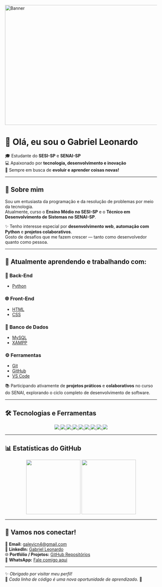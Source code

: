 <img width="1584" height="396" alt="Banner" src="https://github.com/user-attachments/assets/2ded35ed-4aec-4948-8c71-811c8245399f" />

# 👋 Olá, eu sou o **Gabriel Leonardo**

🎓 Estudante do **SESI-SP** e **SENAI-SP**  
💻 Apaixonado por **tecnologia, desenvolvimento e inovação**  
🚀 Sempre em busca de **evoluir e aprender coisas novas!**

---

## 🧠 Sobre mim

Sou um entusiasta da programação e da resolução de problemas por meio da tecnologia.  
Atualmente, curso o **Ensino Médio no SESI-SP** e o **Técnico em Desenvolvimento de Sistemas no SENAI-SP**.  

✨ Tenho interesse especial por **desenvolvimento web**, **automação com Python** e **projetos colaborativos**.  
Gosto de desafios que me fazem crescer — tanto como desenvolvedor quanto como pessoa.  

---

## 💼 Atualmente aprendendo e trabalhando com:

### 🐍 **Back-End**
- [Python](https://www.python.org/)

### 🌐 **Front-End**
- [HTML](https://developer.mozilla.org/pt-BR/docs/Web/HTML)  
- [CSS](https://developer.mozilla.org/pt-BR/docs/Web/CSS)  

### 🎲 **Banco de Dados**
- [MySQL](https://www.mysql.com/)  
- [XAMPP](https://www.apachefriends.org/pt_br/index.html)  

### ⚙️ **Ferramentas**
- [Git](https://git-scm.com/)  
- [GitHub](https://github.com/)  
- [VS Code](https://code.visualstudio.com/)

📚 Participando ativamente de **projetos práticos** e **colaborativos** no curso do SENAI, explorando o ciclo completo de desenvolvimento de software.

---

## 🛠️ Tecnologias e Ferramentas

<p align="center">
  <a href="https://developer.mozilla.org/pt-BR/docs/Web/HTML" target="_blank">
    <img src="https://img.shields.io/badge/HTML5-E34F26?style=for-the-badge&logo=html5&logoColor=white" />
  </a>
  <a href="https://developer.mozilla.org/pt-BR/docs/Web/CSS" target="_blank">
    <img src="https://img.shields.io/badge/CSS3-1572B6?style=for-the-badge&logo=css3&logoColor=white" />
  </a>
  <a href="https://developer.mozilla.org/pt-BR/docs/Web/JavaScript" target="_blank">
    <img src="https://img.shields.io/badge/JavaScript-F7DF1E?style=for-the-badge&logo=javascript&logoColor=black" />
  </a>
  <a href="https://www.python.org/" target="_blank">
    <img src="https://img.shields.io/badge/Python-3776AB?style=for-the-badge&logo=python&logoColor=white" />
  </a>
  <a href="https://git-scm.com/" target="_blank">
    <img src="https://img.shields.io/badge/Git-F05032?style=for-the-badge&logo=git&logoColor=white" />
  </a>
  <a href="https://github.com/" target="_blank">
    <img src="https://img.shields.io/badge/GitHub-181717?style=for-the-badge&logo=github&logoColor=white" />
  </a>
  <a href="https://www.mysql.com/" target="_blank">
    <img src="https://img.shields.io/badge/MySQL-4479A1?style=for-the-badge&logo=mysql&logoColor=white" />
  </a>
  <a href="https://www.apachefriends.org/pt_br/index.html" target="_blank">
    <img src="https://img.shields.io/badge/XAMPP-F0DB4F?style=for-the-badge&logo=xampp&logoColor=black" />
  </a>
  <a href="https://code.visualstudio.com/" target="_blank">
    <img src="https://img.shields.io/badge/VS_Code-007ACC?style=for-the-badge&logo=visual-studio-code&logoColor=white" />
  </a>
</p>

---

## 📊 Estatísticas do GitHub

<p align="center">
  <img height="180em" src="https://github-readme-stats.vercel.app/api?username=GabrielLeonardoVC&show_icons=true&theme=github_dark&hide_border=true&count_private=true" />
  <img height="180em" src="https://github-readme-stats.vercel.app/api/top-langs/?username=GabrielLeonardoVC&layout=compact&theme=github_dark&hide_border=true" />
</p>

---

## 🤝 Vamos nos conectar!

📧 **Email:** [galevicn4@gmail.com](mailto:galevicn4@gmail.com)  
💼 **LinkedIn:** [Gabriel Leonardo](https://www.linkedin.com/in/gabriel-leonardo-vicente-cancian-a0793a378/)  
🌐 **Portfólio / Projetos:** [GitHub Repositórios](https://github.com/GabrielLeonardoVC?tab=repositories)  
💬 **WhatsApp:** [Fale comigo aqui](https://wa.me/5511950755852?text=Ol%C3%A1%20Gabriel%2C%20vi%20seu%20perfil%20no%20GitHub%20e%20quero%20falar%20sobre%20projetos%21)  

---

✨ *Obrigado por visitar meu perfil!*  
🧩 *Cada linha de código é uma nova oportunidade de aprendizado.* 🚀
